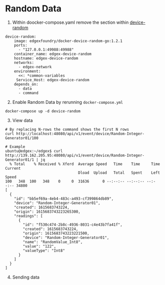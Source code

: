# Random Data 
1. Within doocker-compose.yaml remove the section within [device-random](https://docs.edgexfoundry.org/1.2/examples/Ch-ExamplesRandomDeviceService/) 
```
device-random:
    image: edgexfoundry/docker-device-random-go:1.2.1
    ports:
      - "127.0.0.1:49988:49988"
    container_name: edgex-device-random
    hostname: edgex-device-random
    networks:
      - edgex-network
    environment:
      <<: *common-variables
     Service_Host: edgex-device-random
    depends_on:
      - data
      - command
``` 

2. Enable Random Data by rerunning `docker-compose.yml` 
```
docker-compose up -d device-random
```

3. View data 
```
# By replacing N-rows the command shows the first N rows 
curl http://localhost:48080/api/v1/event/device/Random-Integer-Generator01/100

# Example
ubuntu@edgex:~/edgex$ curl http://139.162.205.95:48080/api/v1/event/device/Random-Integer-Generator01/1 | jq 
  % Total    % Received % Xferd  Average Speed   Time    Time     Time  Current
                                 Dload  Upload   Total   Spent    Left  Speed
100   348  100   348    0     0  31636      0 --:--:-- --:--:-- --:--:-- 34800
[
  {
    "id": "bb5ef69a-4eb4-483c-a493-cf399864db89",
    "device": "Random-Integer-Generator01",
    "created": 1615683743224,
    "origin": 1615683743223265300,
    "readings": [
      {
        "id": "f530c474-2b8c-4936-8031-c4e43b7fa41f",
        "created": 1615683743224,
        "origin": 1615683743223221500,
        "device": "Random-Integer-Generator01",
        "name": "RandomValue_Int8",
        "value": "122",
        "valueType": "Int8"
      }
    ]
  }
]
```
 
4. Sending data 
